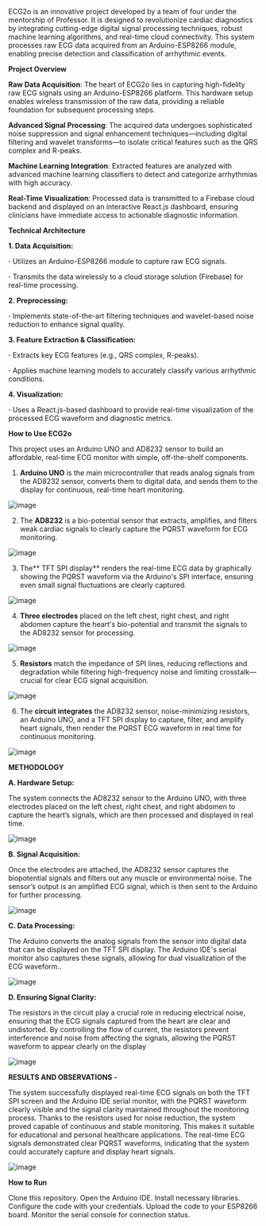 ECG2o is an innovative project developed by a team of four under the mentorship of Professor. It is designed to revolutionize cardiac diagnostics by integrating cutting-edge digital signal processing techniques, robust machine learning algorithms, and real-time cloud connectivity. This system processes raw ECG data acquired from an Arduino-ESP8266 module, enabling precise detection and classification of arrhythmic events.


**Project Overview**


**Raw Data Acquisition**: The heart of ECG2o lies in capturing high-fidelity raw ECG signals using an Arduino-ESP8266 platform. This hardware setup enables wireless transmission of the raw data, providing a reliable foundation for subsequent processing steps.

**Advanced Signal Processing**: The acquired data undergoes sophisticated noise suppression and signal enhancement techniques—including digital filtering and wavelet transforms—to isolate critical features such as the QRS complex and R-peaks.

**Machine Learning Integration**: Extracted features are analyzed with advanced machine learning classifiers to detect and categorize arrhythmias with high accuracy.

**Real-Time Visualization**: Processed data is transmitted to a Firebase cloud backend and displayed on an interactive React.js dashboard, ensuring clinicians have immediate access to actionable diagnostic information.


**Technical Architecture**


**1. Data Acquisition:**

**·** Utilizes an Arduino-ESP8266 module to capture raw ECG signals.

**·** Transmits the data wirelessly to a cloud storage solution (Firebase) for real-time processing.


**2. Preprocessing:**

**·** Implements state-of-the-art filtering techniques and wavelet-based noise reduction to enhance signal quality.


**3. Feature Extraction & Classification:**

**·** Extracts key ECG features (e.g., QRS complex, R-peaks).

**·** Applies machine learning models to accurately classify various arrhythmic conditions.


**4. Visualization:**

**·** Uses a React.js-based dashboard to provide real-time visualization of the processed ECG waveform and diagnostic metrics.


**How to Use ECG2o**

This project uses an Arduino UNO and AD8232 sensor to build an affordable, real-time ECG monitor with simple, off-the-shelf components.

1. **Arduino UNO** is the main microcontroller that reads analog signals from the AD8232 sensor, converts them to digital data, and sends them to the display for continuous, real-time heart monitoring.

![image](https://github.com/user-attachments/assets/ef905db9-44dd-4c2c-b419-06df43976a82)




2. The **AD8232** is a bio-potential sensor that extracts, amplifies, and filters weak cardiac signals to clearly capture the PQRST waveform for ECG monitoring.

![image](https://github.com/user-attachments/assets/34bc07dc-c69e-4be7-8260-e2ee4a3ff2c8)




3. The** TFT SPI display** renders the real-time ECG data by graphically showing the PQRST waveform via the Arduino's SPI interface, ensuring even small signal fluctuations are clearly captured.

![image](https://github.com/user-attachments/assets/8dccc8e2-1ba1-4ccd-a657-61ef1df0c88a)



4. **Three electrodes** placed on the left chest, right chest, and right abdomen capture the heart's bio-potential and transmit the signals to the AD8232 sensor for processing.

![image](https://github.com/user-attachments/assets/9754e8cc-5c4a-4b97-a9c9-3fd514554c53)



5. **Resistors** match the impedance of SPI lines, reducing reflections and degradation while filtering high-frequency noise and limiting crosstalk—crucial for clear ECG signal acquisition.

![image](https://github.com/user-attachments/assets/9b2207ed-ea10-403d-b198-532a0b1b6cf8)



6. The **circuit integrates** the AD8232 sensor, noise-minimizing resistors, an Arduino UNO, and a TFT SPI display to capture, filter, and amplify heart signals, then render the PQRST ECG waveform in real time for continuous monitoring.

![image](https://github.com/user-attachments/assets/12cc9ae6-17af-49b7-b3db-8143edbe3d8a)


**METHODOLOGY**

**A. Hardware Setup:**  

The system connects the AD8232 sensor to the Arduino UNO, with three electrodes placed on the left chest, right chest, and right abdomen to capture the heart’s signals, which are then processed and displayed in real time.

![image](https://github.com/user-attachments/assets/57d013d1-83a3-432e-939c-ce79b105be6a)


**B. Signal Acquisition:**

Once the electrodes are attached, the AD8232 sensor captures the biopotential signals and filters out any muscle or environmental noise. The sensor’s output is an amplified ECG signal, which is then sent to the Arduino for further processing.

![image](https://github.com/user-attachments/assets/c1615d1a-f074-45a5-b9b1-20078bd14b72)


**C. Data Processing:**

The Arduino converts the analog signals from the sensor into digital data that can be displayed on the TFT SPI display. The Arduino IDE's serial monitor also captures these signals, allowing for dual visualization of the ECG waveform..

![image](https://github.com/user-attachments/assets/2857ca4a-8977-48a3-9a02-326779ed0e5d)


**D. Ensuring Signal Clarity:**

The resistors in the circuit play a crucial role in reducing electrical noise, ensuring that the ECG signals captured from the heart are
clear and undistorted. By controlling the flow of current, the resistors prevent interference and noise from affecting the signals,
allowing the PQRST waveform to appear clearly on the display

![image](https://github.com/user-attachments/assets/c370988a-7886-4405-b04f-fb57994a30c5)




**RESULTS AND OBSERVATIONS -**

The system successfully displayed real-time ECG signals on both the TFT SPI screen and the Arduino IDE serial monitor, with the
PQRST waveform clearly visible and the signal clarity maintained throughout the monitoring process. Thanks to the resistors used
for noise reduction, the system proved capable of continuous and stable monitoring. This makes it suitable for educational and
personal healthcare applications. The real-time ECG signals demonstrated clear PQRST waveforms, indicating that the system could
accurately capture and display heart signals.


![image](https://github.com/user-attachments/assets/7b3569e6-fc05-4711-ad64-f0323b626123)



****How to Run****

Clone this repository. Open the Arduino IDE. Install necessary libraries. Configure the code with your credentials. Upload the code to your ESP8266 board. Monitor the serial console for connection status.

